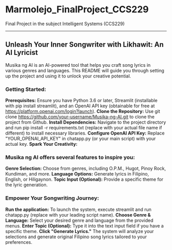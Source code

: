 # Marmolejo_FinalProject_CCS229
Final Project in the subject Intelligent Systems (CCS229)
_________________________________________________________
## Unleash Your Inner Songwriter with Likhawit: An AI Lyricist
Musika ng AI is an AI-powered tool that helps you craft song lyrics in various genres and languages. This README will guide you through setting up the project and using it to unlock your creative potential.

### Getting Started:
**Prerequisites:** Ensure you have Python 3.6 or later, Streamlit (installable with pip install streamlit), and an OpenAI API key (obtainable for free at https://platform.openai.com/login?launch).
**Clone the Repository:** Use git clone https://github.com/your-username/Musika-ng-AI.git to clone the project from Github.
**Install Dependencies:** Navigate to the project directory and run pip install -r requirements.txt (replace with your actual file name if different) to install necessary libraries.
**Configure OpenAI API Key:** Replace "YOUR_OPENAI_API_KEY" in chatapp.py (or your main script) with your actual key.
**Spark Your Creativity:**

### Musika ng AI offers several features to inspire you:
**Genre Selection:** Choose from genres, including O.P.M., Hugot, Pinoy Rock, Kundiman, and more.
**Language Options:** Generate lyrics in Filipino, English, or Hiligaynon.
**Topic Input (Optional):** Provide a specific theme for the lyric generation.

### Empower Your Songwriting Journey:
**Run the application:** To launch the system, execute streamlit and run chatapp.py (replace with your leading script name).
**Choose Genre & Language:** Select your desired genre and language from the provided menus.
**Enter Topic (Optional):** Type it into the text input field if you have a specific theme.
**Click "Generate Lyrics."** The system will analyze your selections and generate original Filipino song lyrics tailored to your preferences.
